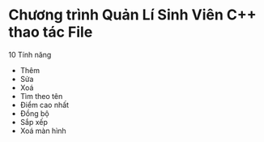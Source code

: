 # Chương trình Quản Lí Sinh Viên C++ thao tác File

10 Tính năng
- Thêm
- Sửa
- Xoá
- Tìm theo tên
- Điểm cao nhất
- Đồng bộ
- Sắp xếp
- Xoá màn hình
